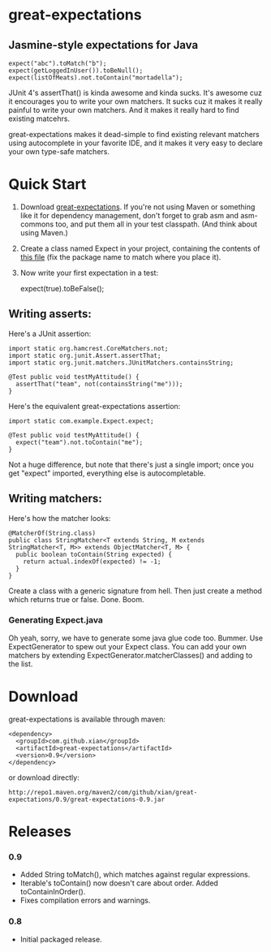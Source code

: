 great-expectations
==================

## Jasmine-style expectations for Java

    expect("abc").toMatch("b");
    expect(getLoggedInUser()).toBeNull();
    expect(listOfMeats).not.toContain("mortadella");

JUnit 4's assertThat() is kinda awesome and kinda sucks. It's awesome cuz it encourages you to write your own matchers. It sucks cuz it makes it really painful to write your own matchers. And it makes it really hard to find existing matcehrs.

great-expectations makes it dead-simple to find existing relevant matchers using autocomplete in your favorite IDE, and it makes it very easy to declare your own type-safe matchers.

Quick Start
===========

1. Download [great-expectations](http://mvnrepository.com/artifact/com.github.xian/great-expectations). If you're not using Maven or something like it for dependency management, don't forget to grab asm and asm-commons too, and put them all in your test classpath. (And think about using Maven.)
1. Create a class named Expect in your project, containing the contents of [this file](https://github.com/xian/great-expectations/raw/master/sample/src/test/java/com/example/Expect.java) (fix the package name to match where you place it).
1. Now write your first expectation in a test:

    expect(true).toBeFalse();

## Writing asserts:

Here's a JUnit assertion:

    import static org.hamcrest.CoreMatchers.not;
    import static org.junit.Assert.assertThat;
    import static org.junit.matchers.JUnitMatchers.containsString;

    @Test public void testMyAttitude() {
      assertThat("team", not(containsString("me")));
    }

Here's the equivalent great-expectations assertion:

    import static com.example.Expect.expect;

    @Test public void testMyAttitude() {
      expect("team").not.toContain("me");
    }

Not a huge difference, but note that there's just a single import; once you get "expect" imported, everything else is autocompletable.

## Writing matchers:

Here's how the matcher looks:

    @MatcherOf(String.class)
    public class StringMatcher<T extends String, M extends StringMatcher<T, M>> extends ObjectMatcher<T, M> {
      public boolean toContain(String expected) {
        return actual.indexOf(expected) != -1;
      }
    }

Create a class with a generic signature from hell. Then just create a method which returns true or false. Done. Boom.

### Generating Expect.java

Oh yeah, sorry, we have to generate some java glue code too. Bummer. Use ExpectGenerator to spew out your Expect class. You can add your own matchers by extending ExpectGenerator.matcherClasses() and adding to the list.

Download
========

great-expectations is available through maven:

    <dependency>
      <groupId>com.github.xian</groupId>
      <artifactId>great-expectations</artifactId>
      <version>0.9</version>
    </dependency>

or download directly:

    http://repo1.maven.org/maven2/com/github/xian/great-expectations/0.9/great-expectations-0.9.jar

Releases
========

### 0.9
* Added String toMatch(), which matches against regular expressions.
* Iterable's toContain() now doesn't care about order. Added toContainInOrder().
* Fixes compilation errors and warnings.

### 0.8
* Initial packaged release.
